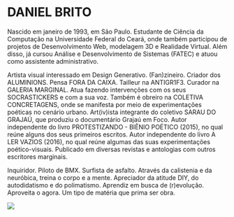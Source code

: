 # DANIEL BRITO

Nascido em janeiro de 1993, em São Paulo. Estudante de Ciência da Computação na Universidade Federal do Ceará, onde também participou de projetos de Desenvolvimento Web, modelagem 3D e Realidade Virtual. Além disso, já cursou Análise e Desenvolvimento de Sistemas (FATEC) e atuou como assistente administrativo.

Artista visual interessado em Design Generativo. (Fan)zineiro. Criador dos ALUMINIONS. Pensa FORA DA CAIXA. Tailleur na ANTIGR1F3. Curador na GALERIA MARGINAL. Atua fazendo intervenções com os seus SOCRASTICKERS e com a sua voz. Também é obreiro na COLETIVA CONCRETAGENS, onde se manifesta por meio de experimentações poéticas no cenário urbano. Art(iv)ista integrante do coletivo SARAU DO GRAJAÚ, que produziu o documentário Grajaú em Foco. Autor independente do livro PROTESTIZANDO - BIÊNIO POÉTICO (2015), no qual reúne alguns dos seus primeiros escritos. Autor independente do livro A LER VAZIOS (2016), no qual reúne algumas das suas experimentações poético-visuais. Publicado em diversas revistas e antologias com outros escritores marginais.

Inquiridor. Piloto de BMX. Surfista de asfalto. Através da calistenia e da neuróbica, treina o corpo e a mente. Apreciador da atitude DIY, do autodidatismo e do polimatismo. Aprendiz em busca de (r)evolução. Aproveita o agora. Um tipo de matéria que prima ser obra.

![](https://danielbrito.github.io/assets/img/img12.jpg)
